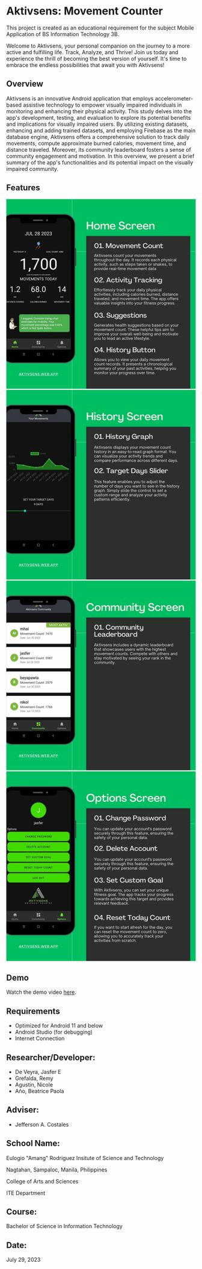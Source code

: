 # Aktivsens: Movement Counter
This project is created as an educational requirement for the subject Mobile Application of BS Information Technology 3B.

Welcome to Aktivsens, your personal companion on the journey to a more active and fulfilling life. Track, Analyze, and Thrive! Join us today and experience the thrill of becoming the best version of yourself. It's time to embrace the endless possibilities that await you with Aktivsens!
## Overview
Aktivsens is an innovative Android application that employs accelerometer-based assistive technology to empower visually impaired individuals in monitoring and enhancing their physical activity. This study delves into the app's development, testing, and evaluation to explore its potential benefits and implications for visually impaired users. By utilizing existing datasets, enhancing and adding trained datasets, and employing Firebase as the main database engine, Aktivsens offers a comprehensive solution to track daily movements, compute approximate burned calories, movement time, and distance traveled. Moreover, its community leaderboard fosters a sense of community engagement and motivation. In this overview, we present a brief summary of the app's functionalities and its potential impact on the visually impaired community.
## Features
![Alt Text](keystore/2.jpg)
![Alt Text](keystore/3.jpg)
![Alt Text](keystore/4.jpg)
![Alt Text](keystore/5.jpg)


## Demo
Watch the demo video [here](https://drive.google.com/file/d/15YcS2YYGzQ356mYxV7AtHB3iqMnwmUZ8/view?usp=sharing).

## Requirements
* Optimized for Android 11 and below
* Android Studio (for debugging)
* Internet Connection

## Researcher/Developer:
* De Veyra, Jasfer E
* Grefalda, Remy
* Agustin, Nicole
* Año, Beatrice Paola

## Adviser:
* Jefferson A. Costales

## School Name:
Eulogio "Amang" Rodriguez Insitute of Science and Technology

Nagtahan, Sampaloc, Manila, Philippines

College of Arts and Sciences

ITE Department

## Course:
Bachelor of Science in Information Technology

## Date:
July 29, 2023
